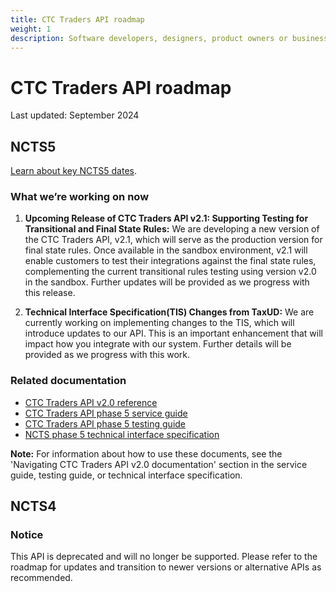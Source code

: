 ```yaml
---
title: CTC Traders API roadmap
weight: 1
description: Software developers, designers, product owners or business analysts - see how you can integrate your software with Common Transit Convention Traders API.
---
```

# CTC Traders API roadmap

Last updated: September 2024

## NCTS5

[Learn about key NCTS5 dates](/guides/ctc-traders-phase5-tis/#ncts5-key-dates).

### What we’re working on now

1. **Upcoming Release of CTC Traders API v2.1: Supporting Testing for Transitional and Final State Rules:**
    We are developing a new version of the CTC Traders API, v2.1, which will serve as the production version for final state rules. Once available in the sandbox environment, v2.1 will enable customers to test their integrations against the final state rules, complementing the current transitional rules testing using version v2.0 in the sandbox. Further updates will be provided as we progress with this release.

2. **Technical Interface Specification(TIS) Changes from TaxUD:**
    We are currently working on implementing changes to the TIS, which will introduce updates to our API. This is an important enhancement that will impact how you integrate with our system. Further details will be provided as we progress with this work.


### Related documentation

- [CTC Traders API v2.0 reference](/api-documentation/docs/api/service/common-transit-convention-traders/2.0/oas/page)
- [CTC Traders API phase 5 service guide](/guides/ctc-traders-phase5-service-guide)
- [CTC Traders API phase 5 testing guide](/guides/ctc-traders-phase5-testing-guide/)
- [NCTS phase 5 technical interface specification](/guides/ctc-traders-phase5-tis/)

**Note:** For information about how to use these documents, see the 'Navigating CTC Traders API v2.0 documentation' section in the service guide, testing guide, or technical interface specification.

## NCTS4

### Notice

This API is deprecated and will no longer be supported. Please refer to the roadmap for updates and transition to newer versions or alternative APIs as recommended.
